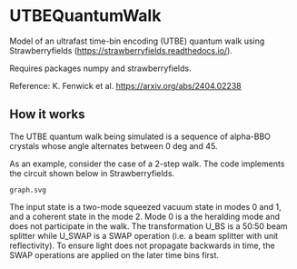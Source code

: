 # UTBEQuantumWalk
Model of an ultrafast time-bin encoding (UTBE) quantum walk using Strawberryfields (https://strawberryfields.readthedocs.io/).

Requires packages numpy and strawberryfields.

Reference: K. Fenwick et al. https://arxiv.org/abs/2404.02238

## How it works

The UTBE quantum walk being simulated is a sequence of alpha-BBO crystals whose angle alternates between 0 deg and 45. 

As an example, consider the case of a 2-step walk. The code implements the circuit shown below in Strawberryfields.

`graph.svg`

The input state is a two-mode squeezed vacuum state in modes 0 and 1, and a coherent state in the mode 2. Mode 0 is a the heralding mode and does not participate in the walk. The transformation U_BS is a 50:50 beam splitter while U_SWAP is a SWAP operation (i.e. a beam splitter with unit reflectivity). To ensure light does not propagate backwards in time, the SWAP operations are applied on the later time bins first.
